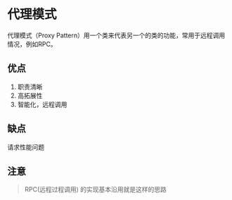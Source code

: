 # 代理模式

代理模式（Proxy Pattern）用一个类来代表另一个的类的功能，常用于远程调用情况，例如RPC。

## 优点

1. 职责清晰
2. 高拓展性
3. 智能化，远程调用

## 缺点

请求性能问题

## 注意

> RPC(远程过程调用) 的实现基本沿用就是这样的思路